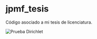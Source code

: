 # jpmf_tesis
Código asociado a mi tesis de licenciatura.

![Prueba Dirichlet](https://drive.google.com/file/d/1glc4D0_9_zHOU93Cmvf6YoOIA4D9l6RK/view?usp=sharing)
